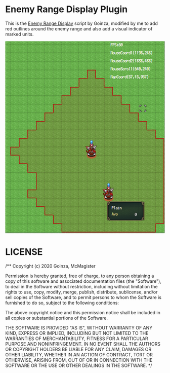 # Enemy Range Display Plugin

This is the [Enemy Range Display] script by Goinza, modified by me to add red outlines around the enemy range and also add a visual indicator of marked units.

![Example][1]

# LICENSE

/**
Copyright (c) 2020 Goinza, McMagister

Permission is hereby granted, free of charge, to any person obtaining a copy of
this software and associated documentation files (the "Software"), to deal in
the Software without restriction, including without limitation the rights to
use, copy, modify, merge, publish, distribute, sublicense, and/or sell copies
of the Software, and to permit persons to whom the Software is furnished to do
so, subject to the following conditions:

The above copyright notice and this permission notice shall be included in all
copies or substantial portions of the Software.

THE SOFTWARE IS PROVIDED "AS IS", WITHOUT WARRANTY OF ANY KIND, EXPRESS OR
IMPLIED, INCLUDING BUT NOT LIMITED TO THE WARRANTIES OF MERCHANTABILITY,
FITNESS FOR A PARTICULAR PURPOSE AND NONINFRINGEMENT. IN NO EVENT SHALL THE
AUTHORS OR COPYRIGHT HOLDERS BE LIABLE FOR ANY CLAIM, DAMAGES OR OTHER
LIABILITY, WHETHER IN AN ACTION OF CONTRACT, TORT OR OTHERWISE, ARISING FROM,
OUT OF OR IN CONNECTION WITH THE SOFTWARE OR THE USE OR OTHER DEALINGS IN THE
SOFTWARE.
*/


[1]: Example.png

[Enemy Range Display]: https://github.com/Goinza/Plugins-for-SRPG-Studio/tree/master/Enemy%20Range%20Display
